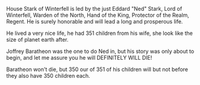 House Stark of Winterfell is led by the just Eddard "Ned" Stark, Lord of
Winterfell, Warden of the North, Hand of the King, Protector of the Realm,
Regent.  He is surely honorable and will lead a long and prosperous life.

He lived a very nice life, he had 351 children from his wife, she look like the size of planet earth after.

Joffrey Baratheon was the one to do Ned in, but his story was only about to begin, and let me assure you he will DEFINITELY WILL DIE!

Baratheon won't die, but 350 our of 351 of his children will but not before they also have 350 children each.
